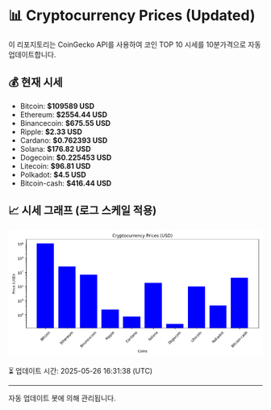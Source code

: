 
# 📊 Cryptocurrency Prices (Updated)

이 리포지토리는 CoinGecko API를 사용하여 코인 TOP 10 시세를 10분가격으로 자동 업데이트합니다.

## 💰 현재 시세
- Bitcoin: **$109589 USD**
- Ethereum: **$2554.44 USD**
- Binancecoin: **$675.55 USD**
- Ripple: **$2.33 USD**
- Cardano: **$0.762393 USD**
- Solana: **$176.82 USD**
- Dogecoin: **$0.225453 USD**
- Litecoin: **$96.81 USD**
- Polkadot: **$4.5 USD**
- Bitcoin-cash: **$416.44 USD**

## 📈 시세 그래프 (로그 스케일 적용)
![Crypto Prices](crypto_prices.png)

⏳ 업데이트 시간: 2025-05-26 16:31:38 (UTC)

---
자동 업데이트 봇에 의해 관리됩니다.
